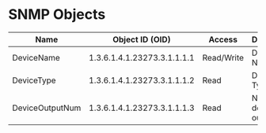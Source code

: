 # SNMP Objects

| Name            | Object ID (OID)             | Access     | Description                   |
| --------------- | --------------------------- | ---------- | ----------------------------- |
| DeviceName      | 1.3.6.1.4.1.23273.3.1.1.1.1 | Read/Write | Device Name                   |
| DeviceType      | 1.3.6.1.4.1.23273.3.1.1.1.2 | Read       | Device Type                   |
| DeviceOutputNum | 1.3.6.1.4.1.23273.3.1.1.1.3 | Read       | Number of device output units |
